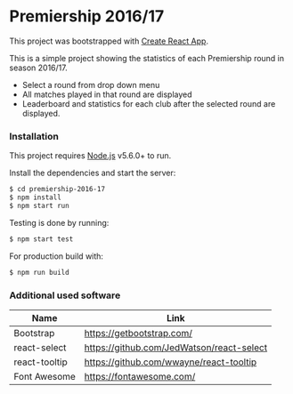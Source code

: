 # Premiership 2016/17

This project was bootstrapped with [Create React App](https://github.com/facebookincubator/create-react-app).

This is a simple project showing the statistics of each Premiership round in season 2016/17.

  - Select a round from drop down menu
  - All matches played in that round are displayed
  - Leaderboard and statistics for each club after the selected round are displayed.

### Installation

This project requires [Node.js](https://nodejs.org/) v5.6.0+ to run.

Install the dependencies and start the server:

```sh
$ cd premiership-2016-17
$ npm install
$ npm start run
```

Testing is done by running:

```sh
$ npm start test
```

For production build with:

```sh
$ npm run build
```

### Additional used software

| Name | Link |
| ------ | ------ |
| Bootstrap | https://getbootstrap.com/ |
| react-select | https://github.com/JedWatson/react-select |
| react-tooltip | https://github.com/wwayne/react-tooltip |
| Font Awesome | https://fontawesome.com/ |